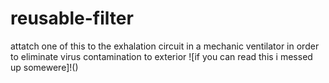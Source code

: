 # reusable-filter
attatch one of this to the exhalation circuit in a mechanic ventilator in order to eliminate virus contamination to exterior 
![if you can read this i messed up somewere]!()

